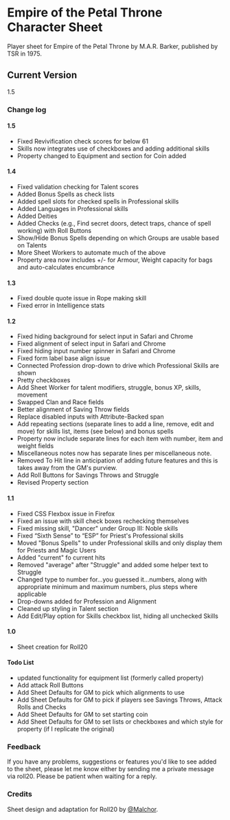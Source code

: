 # Empire of the Petal Throne Character Sheet
Player sheet for Empire of the Petal Throne by M.A.R. Barker, published by TSR in 1975.

## Current Version
1.5

### Change log

#### 1.5
* Fixed Revivification check scores for below 61
* Skills now integrates use of checkboxes and adding additional skills
* Property changed to Equipment and section for Coin added

#### 1.4
* Fixed validation checking for Talent scores
* Added Bonus Spells as check lists
* Added spell slots for checked spells in Professional skills
* Added Languages in Professional skills
* Added Deities
* Added Checks (e.g., Find secret doors, detect traps, chance of spell working) with Roll Buttons
* Show/Hide Bonus Spells depending on which Groups are usable based on Talents
* More Sheet Workers to automate much of the above
* Property area now includes +/- for Armour, Weight capacity for bags and auto-calculates encumbrance

#### 1.3
* Fixed double quote issue in Rope making skill
* Fixed error in Intelligence stats

#### 1.2
* Fixed hiding background for select input in Safari and Chrome
* Fixed alignment of select input in Safari and Chrome
* Fixed hiding input number spinner in Safari and Chrome
* Fixed form label base align issue
* Connected Profession drop-down to drive which Professional Skills are shown
* Pretty checkboxes
* Add Sheet Worker for talent modifiers, struggle, bonus XP, skills, movement
* Swapped Clan and Race fields
* Better alignment of Saving Throw fields
* Replace disabled inputs with Attribute-Backed span
* Add repeating sections (separate lines to add a line, remove, edit and move) for skills list, items (see below) and bonus spells
* Property now include separate lines for each item with number, item and weight fields
* Miscellaneous notes now has separate lines per miscellaneous note.
* Removed To Hit line in anticipation of adding future features and this is takes away from the GM's purview.
* Add Roll Buttons for Savings Throws and Struggle
* Revised Property section

#### 1.1
* Fixed CSS Flexbox issue in Firefox
* Fixed an issue with skill check boxes rechecking themselves
* Fixed missing skill, "Dancer" under Group III: Noble skills
* Fixed “Sixth Sense” to “ESP” for Priest's Professional skills
* Moved "Bonus Spells" to under Professional skills and only display them for Priests and Magic Users
* Added "current" fo current hits
* Removed "average" after "Struggle" and added some helper text to Struggle
* Changed type to number for...you guessed it...numbers, along with appropriate minimum and maximum numbers, plus steps where applicable
* Drop-downs added for Profession and Alignment
* Cleaned up styling in Talent section
* Add Edit/Play option for Skills checkbox list, hiding all unchecked Skills

#### 1.0
* Sheet creation for Roll20

#### Todo List
* updated functionality for equipment list (formerly called property)
* Add attack Roll Buttons
* Add Sheet Defaults for GM to pick which alignments to use
* Add Sheet Defaults for GM to pick if players see Savings Throws, Attack Rolls and Checks
* Add Sheet Defaults for GM to set starting coin
* Add Sheet Defaults for GM to set lists or checkboxes and which style for property (if I replicate the original)

### Feedback
If you have any problems, suggestions or features you'd like to see added to the sheet, please let me know either by  sending me a private message via roll20.  Please be patient when waiting for a reply.

### Credits
Sheet design and adaptation for Roll20 by [@Malchor](https://app.roll20.net/users/2078012/malchor).
